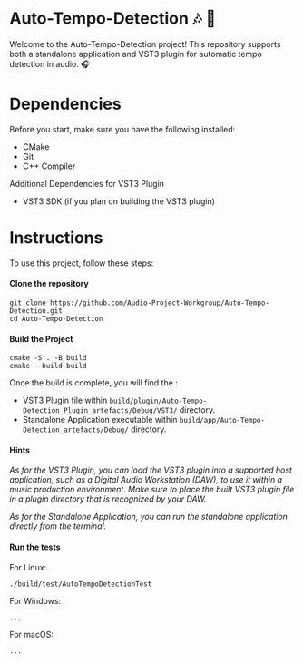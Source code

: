# Auto-Tempo-Detection 🎶 👋

Welcome to the Auto-Tempo-Detection project! This repository supports both a standalone application and VST3 plugin for automatic tempo detection in audio. 🎧

# Dependencies

Before you start, make sure you have the following installed:

- CMake 
- Git
- C++ Compiler

Additional Dependencies for VST3 Plugin

- VST3 SDK (if you plan on building the VST3 plugin)

# Instructions

To use this project, follow these steps:

#### Clone the repository
```
git clone https://github.com/Audio-Project-Workgroup/Auto-Tempo-Detection.git
cd Auto-Tempo-Detection
```

#### Build the Project
```
cmake -S . -B build
cmake --build build
```

Once the build is complete, you will find the :

- VST3 Plugin file within `build/plugin/Auto-Tempo-Detection_Plugin_artefacts/Debug/VST3/` directory.
- Standalone Application executable within `build/app/Auto-Tempo-Detection_artefacts/Debug/` directory.

#### Hints 

*As for the VST3 Plugin, you can load the VST3 plugin into a supported host application, such as a Digital Audio Workstation (DAW), to use it within a music production environment. Make sure to place the built VST3 plugin file in a plugin directory that is recognized by your DAW.*

*As for the Standalone Application, you can run the standalone application directly from the terminal.*

#### Run the tests

For Linux:
```
./build/test/AutoTempoDetectionTest
```

For Windows:
```
...
```
For macOS:
```
...
```